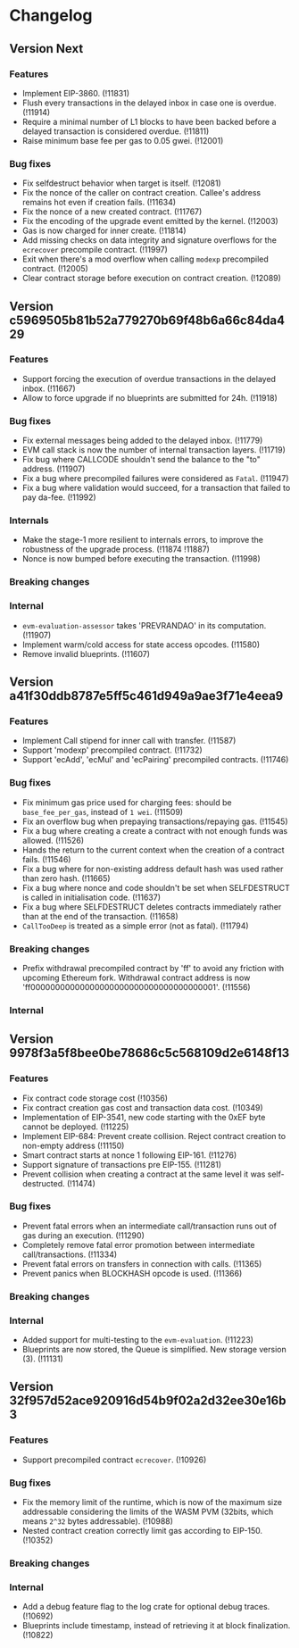 # Changelog

## Version Next

### Features

- Implement EIP-3860. (!11831)
- Flush every transactions in the delayed inbox in case one is overdue. (!11914)
- Require a minimal number of L1 blocks to have been backed before a delayed transaction is considered overdue. (!11811)
- Raise minimum base fee per gas to 0.05 gwei. (!12001)

### Bug fixes

- Fix selfdestruct behavior when target is itself. (!12081)
- Fix the nonce of the caller on contract creation. Callee's address remains hot even if creation fails. (!11634)
- Fix the nonce of a new created contract. (!11767)
- Fix the encoding of the upgrade event emitted by the kernel. (!12003)
- Gas is now charged for inner create. (!11814)
- Add missing checks on data integrity and signature overflows for the `ecrecover` precompile contract. (!11997)
- Exit when there's a mod overflow when calling `modexp` precompiled contract. (!12005)
- Clear contract storage before execution on contract creation. (!12089)

## Version c5969505b81b52a779270b69f48b6a66c84da429

### Features

- Support forcing the execution of overdue transactions in the delayed inbox. (!11667)
- Allow to force upgrade if no blueprints are submitted for 24h. (!11918)

### Bug fixes

- Fix external messages being added to the delayed inbox. (!11779)
- EVM call stack is now the number of internal transaction layers. (!11719)
- Fix bug where CALLCODE shouldn't send the balance to the "to" address. (!11907)
- Fix a bug where precompiled failures were considered as `Fatal`. (!11947)
- Fix a bug where validation would succeed, for a transaction that failed to pay da-fee. (!11992)

### Internals

- Make the stage-1 more resilient to internals errors, to improve the robustness of the upgrade process. (!11874 !11887)
- Nonce is now bumped before executing the transaction. (!11998)

### Breaking changes

### Internal

- `evm-evaluation-assessor` takes 'PREVRANDAO' in its computation. (!11907)
- Implement warm/cold access for state access opcodes. (!11580)
- Remove invalid blueprints. (!11607)

## Version a41f30ddb8787e5ff5c461d949a9ae3f71e4eea9

### Features

- Implement Call stipend for inner call with transfer. (!11587)
- Support 'modexp' precompiled contract. (!11732)
- Support 'ecAdd', 'ecMul' and 'ecPairing' precompiled contracts. (!11746)

### Bug fixes

- Fix minimum gas price used for charging fees: should be `base_fee_per_gas`, instead of `1 wei`. (!11509)
- Fix an overflow bug when prepaying transactions/repaying gas. (!11545)
- Fix a bug where creating a create a contract with not enough funds was allowed. (!11526)
- Hands the return to the current context when the creation of a contract fails. (!11546)
- Fix a bug where for non-existing address default hash was used rather than zero hash. (!11665)
- Fix a bug where nonce and code shouldn't be set when SELFDESTRUCT is called
  in initialisation code. (!11637)
- Fix a bug where SELFDESTRUCT deletes contracts immediately rather than at the end of the transaction. (!11658)
- `CallTooDeep` is treated as a simple error (not as fatal). (!11794)

### Breaking changes

- Prefix withdrawal precompiled contract by 'ff' to avoid any friction with upcoming Ethereum fork.
  Withdrawal contract address is now 'ff00000000000000000000000000000000000001'. (!11556)

### Internal

## Version 9978f3a5f8bee0be78686c5c568109d2e6148f13

### Features

- Fix contract code storage cost (!10356)
- Fix contract creation gas cost and transaction data cost. (!10349)
- Implementation of EIP-3541, new code starting with the 0xEF byte cannot be
deployed. (!11225)
- Implement EIP-684: Prevent create collision. Reject contract creation to non-empty address (!11150)
- Smart contract starts at nonce 1 following EIP-161. (!11276)
- Support signature of transactions pre EIP-155. (!11281)
- Prevent collision when creating a contract at the same level it was self-
  destructed. (!11474)

### Bug fixes

- Prevent fatal errors when an intermediate call/transaction runs out of gas during an execution. (!11290)
- Completely remove fatal error promotion between intermediate call/transactions. (!11334)
- Prevent fatal errors on transfers in connection with calls. (!11365)
- Prevent panics when BLOCKHASH opcode is used. (!11366)

### Breaking changes

### Internal

- Added support for multi-testing to the `evm-evaluation`. (!11223)
- Blueprints are now stored, the Queue is simplified. New storage version (3). (!11131)

## Version 32f957d52ace920916d54b9f02a2d32ee30e16b3

### Features

- Support precompiled contract `ecrecover`. (!10926)

### Bug fixes

- Fix the memory limit of the runtime, which is now of the maximum size
  addressable considering the limits of the WASM PVM (32bits, which means `2^32`
  bytes addressable). (!10988)
- Nested contract creation correctly limit gas according to EIP-150. (!10352)

### Breaking changes

### Internal

- Add a debug feature flag to the log crate for optional debug traces. (!10692)
- Blueprints include timestamp, instead of retrieving it at block finalization. (!10822)
